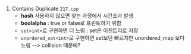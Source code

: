 1. Contains Duplicate `217.cpp`
    * **hash** 사용하지 않으면 찾는 과정에서 시간초과 발생
    * **boolalpha** : true or false로 프린트하기 위함
    * `set<int>`로 구현하면 더 느림 : set은 이진트리로 저장 
    * `unordered_set<int>`로 구현하면 set보단 빠르지만 unordered_map 보다 느림 --> collision 때문에?
    
